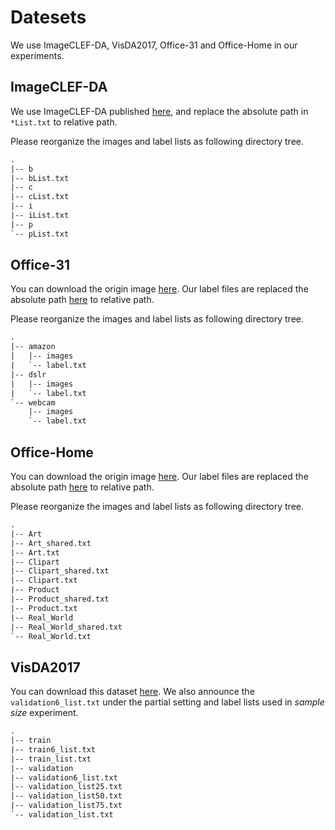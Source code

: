 # Datesets

We use ImageCLEF-DA, VisDA2017, Office-31 and Office-Home in our experiments.

## ImageCLEF-DA

We use ImageCLEF-DA published [here](https://github.com/thuml/Xlearn/tree/master/caffe), and replace the absolute path in `*List.txt` to relative path.

Please reorganize the images and label lists as following directory tree.

```latex
.
|-- b
|-- bList.txt
|-- c
|-- cList.txt
|-- i
|-- iList.txt
|-- p
`-- pList.txt
```

## Office-31

You can download the origin image [here](https://people.eecs.berkeley.edu/~jhoffman/domainadapt/). Our label files are replaced the absolute path  [here](https://github.com/thuml/PADA/tree/master/pytorch/data/office) to relative path.

Please reorganize the images and label lists as following directory tree.

```latex
.
|-- amazon
|   |-- images
|   `-- label.txt
|-- dslr
|   |-- images
|   `-- label.txt
`-- webcam
    |-- images
    `-- label.txt
```

## Office-Home

You can download the origin image [here](http://hemanthdv.org/OfficeHome-Dataset/). Our label files are replaced the absolute path  [here](https://github.com/thuml/PADA/tree/master/pytorch/data/office-home) to relative path.

Please reorganize the images and label lists as following directory tree.

```latex
.
|-- Art
|-- Art_shared.txt
|-- Art.txt
|-- Clipart
|-- Clipart_shared.txt
|-- Clipart.txt
|-- Product
|-- Product_shared.txt
|-- Product.txt
|-- Real_World
|-- Real_World_shared.txt
`-- Real_World.txt
```

## VisDA2017

You can download this dataset [here](https://github.com/VisionLearningGroup/taskcv-2017-public/tree/master/classification). We also announce the `validation6_list.txt` under the partial setting and label lists used in *sample size* experiment.

```latex
.
|-- train
|-- train6_list.txt
|-- train_list.txt
|-- validation
|-- validation6_list.txt
|-- validation_list25.txt
|-- validation_list50.txt
|-- validation_list75.txt
`-- validation_list.txt
```

